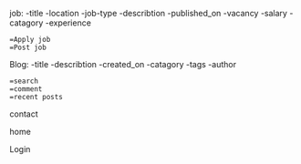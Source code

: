 job:
    -title
    -location
    -job-type
    -describtion
    -published_on
    -vacancy
    -salary
    -catagory
    -experience
    
    
    =Apply job
    =Post job




Blog:
    -title
    -describtion
    -created_on
    -catagory
    -tags
    -author
    
    =search
    =comment
    =recent posts



contact

home

Login



